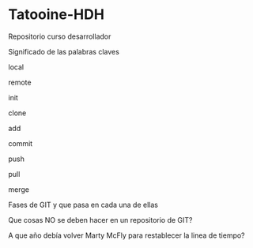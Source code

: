 # Tatooine-HDH
Repositorio curso desarrollador

Significado de las palabras claves

local 

remote

init

clone

add

commit

push

pull

merge


Fases de GIT y que pasa en cada una de ellas

Que cosas NO se deben hacer en un repositorio de GIT?

A que año debía volver Marty McFly para restablecer la linea de tiempo?

